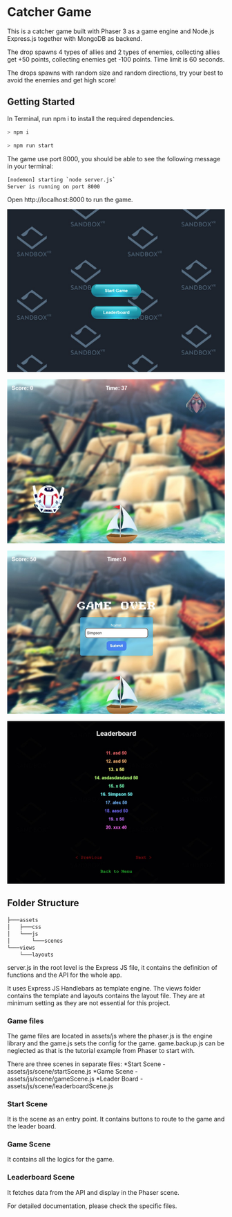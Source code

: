 # Catcher Game

This is a catcher game built with Phaser 3 as a game engine and Node.js Express.js together with MongoDB as backend.

The drop spawns 4 types of allies and 2 types of enemies, collecting allies get +50 points, collecting enemies get -100 points. Time limit is 60 seconds.

The drops spawns with random size and random directions, try your best to avoid the enemies and get high score!

## Getting Started
In Terminal, run npm i to install the required dependencies.

```bash
> npm i
```
```bash
> npm run start
```

The game use port 8000, you should be able to see the following message in your terminal:

```
[nodemon] starting `node server.js`
Server is running on port 8000
```
Open http://localhost:8000 to run the game.

![Start Screen with Menu.](/assets/start-screen.jpg "Start Screen with Menu")

![Game Screen](/assets/game-screen.jpg "Game Screen")

![Game Over Screen](/assets/end-screen.jpg "Game Over Screen")

![Ranking Screen](/assets/ranking-screen.jpg "Ranking Screen")

## Folder Structure
```
├───assets
│   ├───css
│   └───js
│       └───scenes
└───views
    └───layouts
```
server.js in the root level is the Express JS file, it contains the definition of functions and the API for the whole app.

It uses Express JS Handlebars as template engine. The views folder contains the template and layouts contains the layout file. They are at minimum setting as they are not essential for this project.

### Game files
The game files are located in assets/js where the phaser.js is the engine library and the game.js sets the config for the game. game.backup.js can be neglected as that is the tutorial example from Phaser to start with.

There are three scenes in separate files:
*Start Scene - assets/js/scene/startScene.js
*Game Scene - assets/js/scene/gameScene.js
*Leader Board - assets/js/scene/leaderboardScene.js

### Start Scene
It is the scene as an entry point. It contains buttons to route to the game and the leader board.

### Game Scene
It contains all the logics for the game.

### Leaderboard Scene
It fetches data from the API and display in the Phaser scene.

For detailed documentation, please check the specific files.